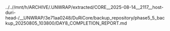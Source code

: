 ../..//mnt/h/ARCHIVE/.UNWRAP/extracted/CORE__2025-08-14__2117__host-duri-head-/__UNWRAP/3e71aa0248/DuRiCore/backup_repository/phase5_5_backup_20250805_103800/DAY8_COMPLETION_REPORT.md